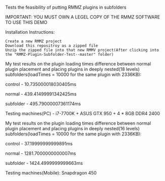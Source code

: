 Tests the feasibility of putting RMMZ plugins in subfolders

IMPORTANT: YOU MUST OWN A LEGEL COPY OF THE RMMZ SOFTWARE TO USE THIS DEMO

Installation Instructions:

    Create a new RMMZ project
    Download this repositroy as a zipped file
    Unzip the zipped file into that new RMMV project(After clicking into the "RMMZ-Plugin-Subfolder-Test--master" folder)

My test results on the plugin loading times difference between normal plugin placement and placing plugins in deeply nested(18 levels) subfolders(loadTimes = 10000 for the same plugin with 2336KB):

control - 10.735000018030405ms

normal - 439.41499991342425ms

subfolder - 495.79000007361174ms

Testing machines(PC) - i7-7700K + ASUS GTX 950 + 4 * 8GB DDR4 2400

My test results on the plugin loading times difference between normal plugin placement and placing plugins in deeply nested(16 levels) subfolders(loadTimes = 10000 for the same plugin with 2336KB):

control - 37.19999999999891ms

normal - 1281.7000000000007ms

subfolder - 1424.4999999999663ms

Testing machines(Mobile): Snapdragon 450
